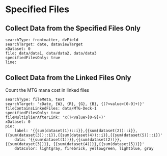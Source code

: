 # Specified Files

## Collect Data from the Specified Files Only

```tracker
searchType: frontmatter, dvField
searchTarget: date, dataviewTarget
xDataset: 0
file: data/data1, data/data2, data/data3
specifiedFilesOnly: true
line:
```

## Collect Data from the Linked Files Only

Count the MTG mana cost in linked files

```tracker
searchType: fileMeta, text
searchTarget: 'cDate, {W}, {R}, {G}, {B}, {(?<value>[0-9]+)}'
fileContainsLinkedFiles: data/MTG-Deck-1
specifiedFilesOnly: true
fileMultiplierAfterLink: 'x(?<value>[0-9]+)'
xDataset: 0
pie:
    label: '{{sum(dataset(1))::i}},{{sum(dataset(2))::i}},{{sum(dataset(3))::i}},{{sum(dataset(4))::i}},{{sum(dataset(5))::i}}'
    data: '{{sum(dataset(1))}},{{sum(dataset(2))}}, {{sum(dataset(3))}}, {{sum(dataset(4))}},{{sum(dataset(5))}}'
    dataColor: lightgray, firebrick, yellowgreen, lightblue, gray
```
